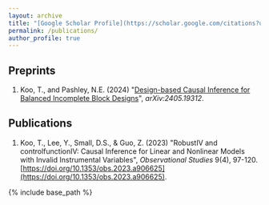 ```yaml
---
layout: archive
title: "[Google Scholar Profile](https://scholar.google.com/citations?user=EL91AqwAAAAJ&hl=en)"
permalink: /publications/
author_profile: true
---
```



## Preprints
1. Koo, T., and Pashley, N.E. (2024) "[Design-based Causal Inference for Balanced Incomplete Block Designs](https://arxiv.org/abs/2405.19312)", *arXiv:2405.19312*.

## Publications
1. Koo, T., Lee, Y., Small, D.S., & Guo, Z. (2023) "RobustIV and controlfunctionIV: Causal Inference for Linear and Nonlinear Models with Invalid Instrumental Variables", *Observational Studies* 9(4), 97-120. [https://doi.org/10.1353/obs.2023.a906625](https://doi.org/10.1353/obs.2023.a906625).

{% include base_path %}

